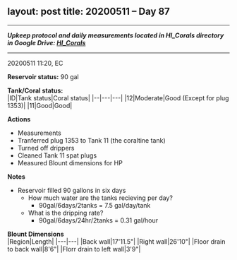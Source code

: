 layout: post
title: 20200511 – Day 87
---

---
***Upkeep protocol and daily measurements located in HI_Corals directory in Google Drive: [HI_Corals](https://drive.google.com/drive/u/1/folders/1Dxil5Lj1ynvuIuGDWx9_AyqkdplIcCZQ)***

---
20200511 11:20, EC

**Reservoir status:** 90 gal

**Tank/Coral status:**  
|ID|Tank status|Coral status|
|--|---|---|
|12|Moderate|Good (Except for plug 1353)|
|11|Good|Good|

**Actions**  
- Measurements
- Tranferred plug 1353 to Tank 11 (the coraltine tank)
- Turned off drippers
- Cleaned Tank 11 spat plugs
- Measured Blount dimensions for HP

**Notes**  
- Reservoir filled 90 gallons in six days
    - How much water are the tanks recieving per day?
        - 90gal/6days/2tanks = 7.5 gal/day/tank
    - What is the dripping rate?
        - 90gal/6days/24hr/2tanks = 0.31 gal/hour
        
**Blount Dimensions**  
|Region|Length|
|---|---|
|Back wall|17'11.5"|
|Right wall|26'10"|
|Floor drain to back wall|8'6"|
|Florr drain to left wall|3'9"|


